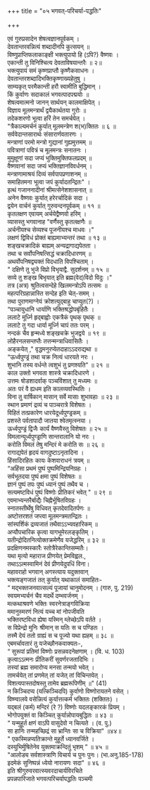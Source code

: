 +++
title = "०५ भगवत्-परिचर्या-पद्धतिः"

+++

एवं गुरुप्रसादेन शेषत्वज्ञानपूर्वकम् ।  
देवतान्तरवन्नित्यं शब्दादीनपि कुत्सयन् ॥  
विष्णुप्राप्तिफलाकाङ्क्षी भक्त्युपायो हि (ऽपि?) वैष्णवः ।  
एकान्ती तु विनिश्चित्य देवताविषयान्तरैः ॥ २॥  
भक्त्युपायं समं कृष्णप्राप्तौ कृष्णैकसाधनः ।  
देवतान्तरशब्दादिभक्तिकृष्णाख्यहेतुषु ।  
साम्यकृत् परमैकान्ती हरौ स्वामीति बुद्धिमान् ।  
किं कुर्वाणः सदाकालं भगवत्पादपद्मयोः ॥  
शेषत्वमात्मनो जानन् सार्थयन् कालमाक्षिपेत् ।  
विज्ञाय मूलमन्त्रार्थं द्वयैकार्थतया गुरोः ॥  
तदेकशरणो भूत्वा हरिं तेन समर्चयेत् ।  
"त्रैकाल्यमर्चनं कुर्यात् मूलमन्त्रेण श(भ)क्तितः ॥ ६ ॥  
सर्ववेदान्तसारार्थः संसारार्णवतारणः ।  
मन्त्राणां परमो मन्त्रो गुद्यानां गुह्यमुत्तमम् ॥  
पवित्राणां पवित्रं च मूलमन्त्रः सनातनः ।  
मुमुक्षूणां सदा जप्यं भुक्तिमुक्तिफलप्रदम् ॥  
वैष्णवानां सदा जप्यं भक्तिज्ञानविवर्धनम् ।  
मन्त्राणामाश्रयं दिव्यं सर्वपापप्रणाशनम् ॥  
समाहितमना भूत्वा जपं कुर्यादतन्द्रितः" ।  
इत्थं गजाननादीनां श्रीमत्सेनेशशासनात् ॥  
अनेन वैष्णवः कुर्यात् हरेरर्चादिकं सदा ।  
द्वयेन वार्चनं कुर्यात् गुरुवन्दनपूर्वकम् ॥ ११ ॥  
कृतलक्षण एवायम् अर्चयेद्वैष्णवो हरिम् ।  
व्यासस्तु भगवानाह "वर्णैस्तु कृतलक्षणैः ॥  
अर्चनीयश्च सेव्यश्च पूजनीयश्च माधवः ।"  
लक्षणं द्विविधं प्रोक्तं बाह्यमाभ्यन्तरं तथा ॥ १३ ॥  
शङ्खचक्रादिकं बाह्यम् अन्यद्रागाद्यपेतता ।  
तथा च सर्वोपनिषत्सिद्धं चक्रादिधारणम् ॥  
अथर्वोपनिषद्व्यक्तं विदधाति विपश्चिताम् ।  
" दक्षिणे तु भुजे विप्रो विभृयाद्वै. सुदर्शनम् ॥ १५ ॥  
सव्ये तु शङ्ख बिभृयात् इति ब्रह्म(वेद)विदो विदुः ।"  
तत्र (अत्र) श्रुतित्वसन्देहे खिलमन्त्रोऽपि तत्समः ॥  
महत्परिग्रहान्नास्ति सन्देह इति चेत्-समम् ।  
तथा पुराणमाग्नेयं क्रोशत्युद्बाहु चाप्युत(?) ।  
“पञ्चायुधानि धार्याणि भक्तिश्रद्धोपबृंहितैः ।  
ललाटे मूर्ध्नि हृद्बाह्वोः एकत्रैकं पृथक् पृथक् ॥  
ललाटे तु गदा धार्या मूर्ध्नि चापं ततः परम् ।  
नन्दकं चैव हृन्मध्ये शङ्खचक्रे भुजद्वये ॥ १९ ॥  
लोहैरनलसन्तप्तैः तत्तन्मन्त्राधिवासितैः ।  
अङ्कयेत् ," वृद्धमनुरप्येतदाहाऽऽदराद्यथा ॥  
“ऊर्ध्वपुण्ड्रं तथा चक्र नित्यं धारयते नरः ।  
शुभानि तस्य वर्धन्ते त्वशुभं तु प्रणश्यति” ॥ २१ ॥  
काल उक्तो भगवता शास्त्रे चक्रादिधारणे ।  
उत्तमः षोडशादर्वाक् पञ्चविंशात् तु मध्यमः ॥  
अतः परं वै ह्यधम इति कालव्यवस्थितिः ।  
विना तु वार्षिकान् मासान् सर्वे मासाः शुभावहाः ॥ २३ ॥  
स्थान प्रमाणं द्रव्यं च पाञ्चरात्रे विशेषतः ।  
विहितं तत्प्रकारेण धारयेदूर्ध्वपुण्ड्रकम् ॥  
प्रशस्ते पर्वतापादौ जातया श्वेतमृत्स्नया ।  
ऊर्ध्वपुण्ड्रं द्विजैः कार्यं वैष्णवैस्तु विशेषतः ॥ २५ ॥  
विमलान्यूर्ध्वपुण्ड्राणि सान्तरालानि यो नरः ।  
करोति विमलं तेषु मन्दिरं मे करोति सः ॥ २६ ॥  
रागाद्यपेतं हृदयं वागदुष्टाऽनृतादिना ।  
हिंसादिरहितः कायः केशवाराधनं त्रयम् ॥  
“अहिंसा प्रथमं पुष्पं पुष्पमिन्द्रियनिग्रहः ।  
सर्वभूतदया पुष्पं क्षमा पुष्पं विशेषतः ॥  
ज्ञानं पुष्पं तपः पुष्पं ध्यानं पुष्पं तथैव च ।  
सत्यमष्टविधं पुष्पं विष्णोः प्रीतिकरं भवेत् " ॥ २९ ॥  
एवमाभ्यन्तरैर्बाद्यैः चिह्नैर्भूषितविग्रहः ।  
स्नातस्तीर्थेषु विधिवत् कृतदेवादितर्पणः ॥  
अष्टोत्तरशतं जप्त्वा मूलमन्त्रमतन्द्रितः ।  
सांस्पर्शिकं द्रव्यजातं तथैवाऽऽभ्यवहारिकम् ॥  
अप्यौपचारिक कृत्वा यागभूमेरलङ्कृतिम् ।  
यतीन्द्रोदितनित्योक्तक्रमेणैव यजेद्धरिम् ॥ ३२ ॥  
प्रदक्षिणनमस्कारैः स्तोत्रैरेकान्तिसम्मतैः।  
यथा मृत्यो महाराज प्रीणयेत् प्रेमविह्वल.,  
तथाऽऽत्मस्वामिनं देवं प्रीणयेदुपधिं विना।  
महावराहो भगवान् अगस्त्याय यदुक्तवान्  
भक्त्यङ्गजातं तत् कुर्यात् यथाकालं समाहितः-  
“ मद्भक्तजनवात्सल्यं पूजायां चानुमोदनम् । (गारु, पु. 219)  
स्वयमभ्यर्चनं चैव मदर्थे दम्भवर्जनम् ।  
मत्कथाश्रवणे भक्तिः स्वरनेत्राङ्गविक्रिया  
ममानुस्मरणं नित्यं यच्च मां नोपजीवति  
भक्तिरष्टविधा ह्येषा यस्मिन् म्लेच्छेऽपि वर्तते ।  
स विप्रेन्द्रो मुनिः श्रीमान् स यतिः स च पण्डितः ।  
तस्मै देयं ततो ग्राह्यं स च पूज्यो यथा ह्यहम् ॥ ३८ ॥  
एबमर्चावतारं तु यजेच्छौनकवाक्यतः-,  
“ सुरूपां प्रतिमां विष्णोः प्रसन्नवदनेक्षणाम् । (वि. ध. 103)  
कृत्वाऽऽत्मनः प्रीतिकरीं सुवर्णरजतादिभिः ।  
तस्यां ब्रह्म समारोप्य मनसा तन्मयो भवेत् ।  
तामर्चयेत् तां प्रणमेत् तां यजेत् तां विचिन्तयेत् ।  
विशत्यपास्तदोषस्तु तामेव ब्रह्मरूपिणीम् ॥" (41)  
न किञ्चिदप्य (यत्किञ्चिदपि) कुर्वाणो विष्णोरायतने वसेत् ।  
विष्ण्वालये वसेन्नित्यं कुर्यात्तत्कर्म भक्तितः (शक्तितः) ।  
यद्बलं (कर्म) मन्दिरं (रे ?) विष्णोः यदलङ्कारकं प्रियम् ।  
भोगोपयुक्तं वा किञ्चित् कुर्यान्नोपायबुद्धितः ॥ ४३ ॥  
“ यन्मुहूर्त क्षणं वाऽपि वासुदेवो न चित्यते । (व. पु.)  
सा हानिः तन्महच्छिद्रं सा भ्रान्तिः सा च विक्रिया" ॥४४॥  
" एकस्मिन्नप्यतिक्रान्ते मुहूर्ते ध्यानवर्जिते ।  
दस्युभिर्मुषितेनेव युक्तमाक्रन्दितुं भृशम् ” ॥ ४५ ॥  
"आलोड्य सर्वशास्त्राणि विचार्य च पुनः पुनः। (भा.अनु.185-178)  
इदमेकं सुनिष्पन्नं ध्येयो नारायणः सदा" ॥ ४६ ॥  
इति श्रीगुरुवरवात्स्यवरदाचार्यविरचिते  
प्रपन्नपारिजाते भगवत्परिचर्यापद्धतिः पञ्चमी  